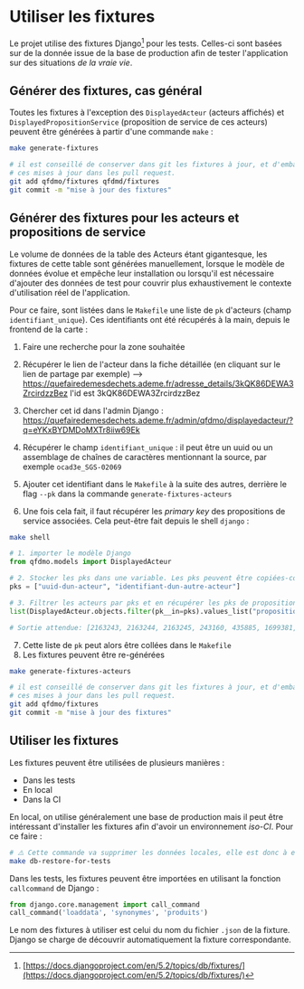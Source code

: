 # Utiliser les fixtures

Le projet utilise des fixtures Django[^1] pour les tests.
Celles-ci sont basées sur de la donnée issue de la base de production afin de tester l'application sur des situations _de la vraie vie_.

## Générer des fixtures, cas général

Toutes les fixtures à l'exception des `DisplayedActeur` (acteurs affichés) et `DisplayedPropositionService` (proposition de service de ces acteurs) peuvent être générées à partir d'une commande `make` :

```sh
make generate-fixtures

# il est conseillé de conserver dans git les fixtures à jour, et d'embarquer
# ces mises à jour dans les pull request.
git add qfdmo/fixtures qfdmd/fixtures
git commit -m "mise à jour des fixtures"
```

## Générer des fixtures pour les acteurs et propositions de service

Le volume de données de la table des Acteurs étant gigantesque, les fixtures de cette table sont générées manuellement, lorsque le modèle de données évolue et empêche leur installation ou lorsqu'il est nécessaire d'ajouter des données de test pour couvrir plus exhaustivement le contexte d'utilisation réel de l'application.

Pour ce faire, sont listées dans le `Makefile` une liste de `pk` d'acteurs (champ `identifiant_unique`).
Ces identifiants ont été récupérés à la main, depuis le frontend de la carte :

1. Faire une recherche pour la zone souhaitée
2. Récupérer le lien de l'acteur dans la fiche détaillée (en cliquant sur le lien de partage par exemple) --> https://quefairedemesdechets.ademe.fr/adresse_details/3kQK86DEWA3ZrcirdzzBez l'id est 3kQK86DEWA3ZrcirdzzBez
3. Chercher cet id dans l'admin Django : https://quefairedemesdechets.ademe.fr/admin/qfdmo/displayedacteur/?q=eYKxBYDMDoMXTr8iiw69Ek
4. Récupérer le champ `identifiant_unique` : il peut être un uuid ou un assemblage de chaînes de caractères mentionnant la source, par exemple `ocad3e_SGS-02069`
5. Ajouter cet identifiant dans le `Makefile` à la suite des autres, derrière le flag `--pk` dans la commande `generate-fixtures-acteurs`

6. Une fois cela fait, il faut récupérer les _primary key_ des propositions de service associées.
   Cela peut-être fait depuis le shell `django` :

```sh
make shell
```

```py
# 1. importer le modèle Django
from qfdmo.models import DisplayedActeur

# 2. Stocker les pks dans une variable. Les pks peuvent être copiées-collées depuis le Makefile
pks = ["uuid-dun-acteur", "identifiant-dun-autre-acteur"]

# 3. Filtrer les acteurs par pks et en récupérer les pks de propositions de services associées
list(DisplayedActeur.objects.filter(pk__in=pks).values_list("proposition_services__pk", flat=True))

# Sortie attendue: [2163243, 2163244, 2163245, 243160, 435885, 1699381, 738371, 738372, 719100]
```

7. Cette liste de `pk` peut alors être collées dans le `Makefile`
8. Les fixtures peuvent être re-générées

```sh
make generate-fixtures-acteurs

# il est conseillé de conserver dans git les fixtures à jour, et d'embarquer
# ces mises à jour dans les pull request.
git add qfdmo/fixtures
git commit -m "mise à jour des fixtures"
```

## Utiliser les fixtures

Les fixtures peuvent être utilisées de plusieurs manières :

- Dans les tests
- En local
- Dans la CI

En local, on utilise généralement une base de production mais il peut être intéressant d'installer les fixtures afin d'avoir un environnement _iso-CI_.
Pour ce faire :

```sh
# ⚠️ Cette commande va supprimer les données locales, elle est donc à executer en conscience
make db-restore-for-tests
```

Dans les tests, les fixtures peuvent être importées en utilisant la fonction `callcommand` de Django :

```py
from django.core.management import call_command
call_command('loaddata', 'synonymes', 'produits')
```

Le nom des fixtures à utiliser est celui du nom du fichier `.json` de la fixture.
Django se charge de découvrir automatiquement la fixture correspondante.

[^1]: [https://docs.djangoproject.com/en/5.2/topics/db/fixtures/](https://docs.djangoproject.com/en/5.2/topics/db/fixtures/)
